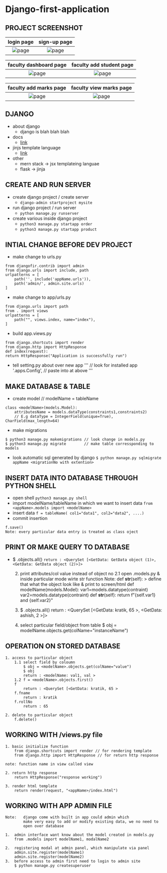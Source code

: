 # Django-first-application

## PROJECT SCREENSHOT
|   login page            |  sign-up page |
:-------------------------:|:-------------------------:
![page]()    |   ![page]()

|   faculty dashboard page            |  faculty add student  page |
:-------------------------:|:-------------------------:
![page]()    |   ![page]()

|   faculty add marks page            |  faculty view marks  page |
:-------------------------:|:-------------------------:
![page]()    |   ![page]()


## DJANGO 
*   about django
    -   django is blah blah blah
*   docs 
    -    [link](https://docs.djangoproject.com/en/3.0/intro/tutorial01/)
*   jinjs template language 
    -   [link](https://jinja.palletsprojects.com/en/2.11.x/templates/)
*   other
    -   mern stack -> jsx templateing languae 
    -   flask -> jinja
## CREATE AND RUN SERVER
*   create django project / create server
    -   ```django-admin startproject mysite```
*   run django project / run server
    -   ```python manage.py runserver```
*   create various inside django project
    -   ```python3 manage.py startapp order```
    -   ```python3 manage.py startapp product```
 

## INTIAL CHANGE BEFORE DEV PROJECT

*   make change to urls.py
```
from djangofir.contrib import admin
from django.urls import include, path
urlpatterns = [
    path('', include('appName.urls')),
    path('admin/', admin.site.urls)
]
```

*   make change to app/urls.py
```
from django.urls import path
from . import views
urlpatterns = [
    path("", views.index, name="index"),
]
```

*   build app.views.py
```
from django.shortcuts import render
from django.http import HttpResponse
def index(request):
return HttpResponse("Application is successfully run")
```

*   tell setting.py about over new app
'''
    // look for installed app
    '<appName>.apps.<appName>Config', // paste into at above
'''

## MAKE DATABASE & TABLE

*   create model  // modelName = tableName
```
class <modelName>(models.Model):
    attributesName = models.dataType(constraints1,constraints2)  
    // E.g dataType = IntegerField(unique=True), CharField(max_length=64)
```
*   make migrations
```   
$ python3 manage.py makemigrations // look change in models.py
$ python3 manage.py migrate        // make table corressponding to models
```

*   look automatic sql generated by django
```$ python manage.py sqlmigrate appName <migrationNo with extention>```
  
## INSERT DATA INTO DATABASE THROUGH PYTHON SHELL

*   open shell
```python3 manage.py shell```
*   import modelName/tableName in which we want to insert data
```from <appName>.models import <modelName>```
*   insert data 
```f = tableName( col1="data1", col2="data2", ....)```
*   commit insertion
```
f.save()
Note: every particular data entry is treated as class oject
```

## PRINT OR MAKE QUERY TO DATABASE

*   $ <modelName>.objects.all()
```return : <QuerySet [<GetData: GetData object (1)>, <GetData: GetData object (2)>]>```
    
    2.  print attributes/col value instead of object no
        2.1 open <appName>.models.py & inside particular mode wirte str function
            Note: def __str__(self): > define that what the object look like & print to screen/html
            def modelName(models.Model):
                var1=models.datatype(contraint)
                var2=models.datatype(contraint)
                    def __str__(self):
                        return f"{self.var1} and {self.var2}"
    
    3.  $ <modelName>.objects.all()
        return : <QuerySet [<GetData: kratik, 65 >, <GetData: ashish, 2 >]>
    
    4.  select particular field/object from table 
            $ obj = modelName.objects.get(colName="instanceName")

## OPERATION ON STORED DATABASE

    1. access to particular object 
        1.1 select field by coloumn
            $ obj = <modelName>.objects.get(colName="value")
            $ obj
            return : <modelName: val1, val >
        1.2 f = <modelName>.objects.first()
        f
            return : <QuerySet [<GetData: kratik, 65 >
        f.fname
            return : kratik
        f.rollNo
            return : 65
    
    2. delete to particular object
        f.delete()

## WORKING WITH <appName>/views.py file

    1. basic initialize function
        from django.shortcuts import render // for rendering template
        from django.http import HttpResponse // for return http response
    
    note: function name in view called view
    
    2. return http response
        return HttpResponse("response working")
    
    3. render html template
        return render(request, "<appName>/index.html")

## WORKING WITH APP ADMIN FILE

    Note:   django come with built in app could admin which 
            make very easy to add or modify existing data, we no need to 
            open over database
    
    1.  admin interface want know about the model created in models.py
        from .models import modelName1, modalName2
    
    2.  registering modal at admin panel, which manipulate via panel
        admin.site.register(modelName1)
        admin.site.register(modelName2)
    3.  before access to admin first need to login to admin site
        $ python manage.py createsuperuser
